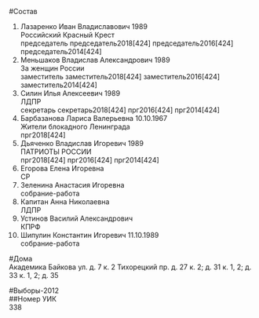 #Состав  
1. Лазаренко Иван Владиславович 1989  
    Российский Красный Крест  
    председатель председатель2018[424] председатель2016[424] председатель2014[424]  
2. Меньшаков Владислав Александрович 1989  
    За женщин России  
    заместитель заместитель2018[424] заместитель2016[424] заместитель2014[424]  
3. Силин Илья Алексеевич 1989  
    ЛДПР  
    секретарь секретарь2018[424] прг2016[424] прг2014[424]  
4. Барбазанова Лариса Валерьевна 10.10.1967  
    Жители блокадного Ленинграда  
    прг2018[424]  
5. Дьяченко Владислав Игоревич 1989  
    ПАТРИОТЫ РОССИИ  
    прг2018[424] прг2016[424] прг2014[424]  
6. Егорова Елена Игоревна  
    СР  
7. Зеленина Анастасия Игоревна  
    собрание-работа  
8. Капитан Анна Николаевна  
    ЛДПР  
9. Устинов Василий Александрович  
    КПРФ  
10. Шипулин Константин Игоревич 11.10.1989  
    собрание-работа  
  
#Дома  
Академика Байкова ул. д. 7 к. 2 Тихорецкий пр. д. 27 к. 2; д. 31 к. 1, 2; д. 33 к. 1, 2; д. 35  
  
#Выборы-2012  
##Номер УИК  
338  
